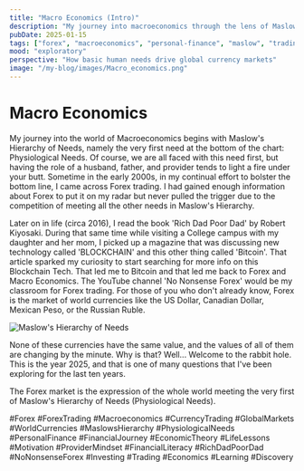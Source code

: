 ```yaml
---
title: "Macro Economics (Intro)"
description: "My journey into macroeconomics through the lens of Maslow's Hierarchy of Needs and Forex trading"
pubDate: 2025-01-15
tags: ["forex", "macroeconomics", "personal-finance", "maslow", "trading"]
mood: "exploratory"
perspective: "How basic human needs drive global currency markets"
image: "/my-blog/images/Macro_economics.png"
---
```


# Macro Economics

My journey into the world of Macroeconomics begins with Maslow's Hierarchy of Needs, namely the very first need at the bottom of the chart: Physiological Needs. Of course, we are all faced with this need first, but having the role of a husband, father, and provider tends to light a fire under your butt. Sometime in the early 2000s, in my continual effort to bolster the bottom line, I came across Forex trading. I had gained enough information about Forex to put it on my radar but never pulled the trigger due to the competition of meeting all the other needs in Maslow's Hierarchy.

Later on in life (circa 2016), I read the book 'Rich Dad Poor Dad' by Robert Kiyosaki. During that same time while visiting a College campus with my daughter and her mom, I picked up a magazine that was discussing new technology called 'BLOCKCHAIN' and this other thing called 'Bitcoin'. That article sparked my curiosity to start searching for more info on this Blockchain Tech. That led me to Bitcoin and that led me back to Forex and Macro Economics. The YouTube channel 'No Nonsense Forex' would be my classroom for Forex trading. For those of you who don't already know, Forex is the market of world currencies like the US Dollar, Canadian Dollar, Mexican Peso, or the Russian Ruble.

![Maslow's Hierarchy of Needs](/my-blog/images/Maslow2.png)

None of these currencies have the same value, and the values of all of them are changing by the minute. Why is that? Well... Welcome to the rabbit hole. This is the year 2025, and that is one of many questions that I've been exploring for the last ten years.

The Forex market is the expression of the whole world meeting the very first of Maslow's Hierarchy of Needs (Physiological Needs).

#Forex #ForexTrading #Macroeconomics #CurrencyTrading #GlobalMarkets #WorldCurrencies #MaslowsHierarchy #PhysiologicalNeeds #PersonalFinance #FinancialJourney #EconomicTheory #LifeLessons #Motivation #ProviderMindset #FinancialLiteracy #RichDadPoorDad #NoNonsenseForex #Investing #Trading #Economics #Learning #Discovery
